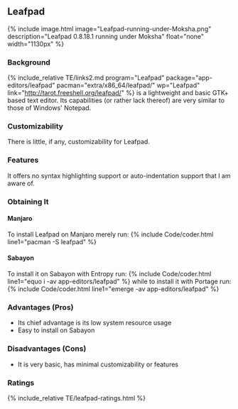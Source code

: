 ## Leafpad
{% include image.html image="Leafpad-running-under-Moksha.png" description="Leafpad 0.8.18.1 running under Moksha" float="none" width="1130px" %}

### Background
{% include_relative TE/links2.md program="Leafpad" package="app-editors/leafpad" pacman="extra/x86_64/leafpad/" wp="Leafpad" link="http://tarot.freeshell.org/leafpad/" %} is a lightweight and basic GTK+ based text editor. Its capabilities (or rather lack thereof) are very similar to those of Windows' Notepad.

### Customizability
There is little, if any, customizability for Leafpad.

### Features
It offers no syntax highlighting support or auto-indentation support that I am aware of.

### Obtaining It
#### Manjaro
To install Leafpad on Manjaro merely run:
{% include Code/coder.html line1="pacman -S leafpad" %}

#### Sabayon
To install it on Sabayon with Entropy run:
{% include Code/coder.html line1="equo i -av app-editors/leafpad" %}
while to install it with Portage run:
{% include Code/coder.html line1="emerge -av app-editors/leafpad" %}

### Advantages (Pros)
* Its chief advantage is its low system resource usage
* Easy to install on Sabayon

### Disadvantages (Cons)
* It is very basic, has minimal customizability or features

### Ratings
{% include_relative TE/leafpad-ratings.html %}
